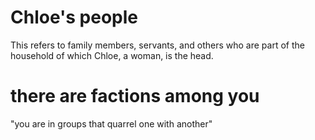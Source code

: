 # Chloe's people

This refers to family members, servants, and others who are part of the household of which Chloe, a woman, is the head.

# there are factions among you

"you are in groups that quarrel one with another"


